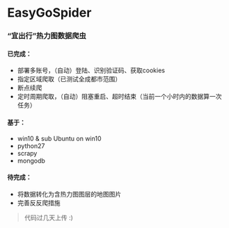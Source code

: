 # EasyGoSpider

### “宜出行”热力图数据爬虫

#### 已完成：
* 部署多账号，（自动）登陆、识别验证码、获取cookies
* 指定区域爬取（已测试全成都市范围）
* 断点续爬
* 定时周期爬取，（自动）阻塞重启、超时结束（当前一个小时内的数据算一次任务）

#### 基于：
* win10 & sub Ubuntu on win10
* python27
* scrapy
* mongodb

#### 待完成：
* 将数据转化为含热力图图层的地图图片
* 完善反反爬措施

> 代码过几天上传 :)

